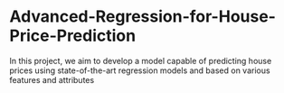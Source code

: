 # Advanced-Regression-for-House-Price-Prediction
In this project, we aim to develop a model capable of predicting house prices using state-of-the-art regression models and based on various features and attributes
